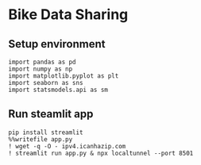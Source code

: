 # Bike Data Sharing

## Setup environment
```
import pandas as pd
import numpy as np
import matplotlib.pyplot as plt
import seaborn as sns
import statsmodels.api as sm
```

## Run steamlit app
```
pip install streamlit
%%writefile app.py
! wget -q -O - ipv4.icanhazip.com
! streamlit run app.py & npx localtunnel --port 8501
```
